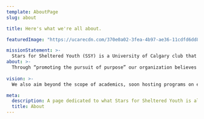```yaml
---
template: AboutPage
slug: about

title: Here's what we're all about.

featuredImage: "https://ucarecdn.com/370e0a02-3fea-4b97-ae36-11cdfd6dd8f2/ScreenShot20201015at21158PM.png"

missionStatement: >-
  Stars for Sheltered Youth (SSY) is a University of Calgary club that seeks to establish equal opportunities and extracurricular excellence for youth in shelters and foster homes. 
about: >-
  Through “promoting the pursuit of purpose” our organization believes that every teen deserves the opportunity to discover novel passions and find significance in their interests despite socioeconomic circumstances.SSY strives to provide academic guidance in the form of tutoring and mentorship, providing troubled youth with the necessary resources for educational success. 
  
vision: >-
  We also aim beyond the scope of academics, soon hosting programs on exercise, healthy eating, and volunteering; encouraging youth to incorporate elements of self-care even in the face of academic pursuit. With the help of a dedicated team and partnerships with shelters across Calgary, Stars for Sheltered Youth hopes to provide a guiding light to the underrepresented demographic of vulnerable youth city-wide.

meta:
  description: A page dedicated to what Stars for Sheltered Youth is all about.
  title: About
---
```

